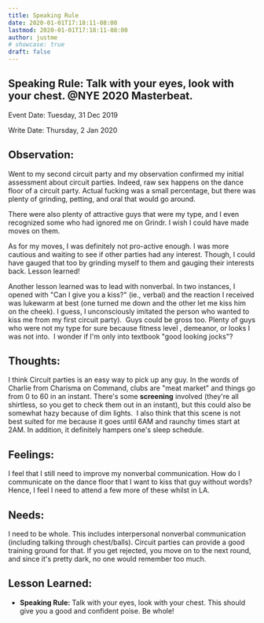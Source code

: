 ```yaml
---
title: Speaking Rule
date: 2020-01-01T17:18:11-08:00
lastmod: 2020-01-01T17:18:11-08:00
author: justme
# showcase: true
draft: false
---
```






Speaking Rule: Talk with your eyes, look with your chest. @NYE 2020 Masterbeat.
---
<!--more-->

Event Date: Tuesday, 31 Dec 2019

Write Date: Thursday, 2 Jan 2020

Observation:
---

Went to my second circuit party and my observation confirmed my initial assessment about circuit parties. Indeed, raw sex happens on the dance floor of a circuit party. Actual fucking was a small percentage, but there was plenty of grinding, petting, and oral that would go around. 

There were also plenty of attractive guys that were my type, and I even recognized some who had ignored me on Grindr. I wish I could have made moves on them. 

As for my moves, I was definitely not pro-active enough. I was more cautious and waiting to see if other parties had any interest. Though, I could have gauged that too by grinding myself to them and gauging their interests back. Lesson learned!


Another lesson learned was to lead with nonverbal. In two instances, I opened with "Can I give you a kiss?" (ie., verbal) and the reaction I received was lukewarm at best (one turned me down and the other let me kiss him on the cheek). I guess, I unconsciously imitated the person who wanted to kiss me from my first circuit party). 
Guys could be gross too. Plenty of guys who were not my type for sure because fitness level , demeanor, or looks I was not into.  I wonder if I'm only into textbook "good looking jocks"? 

Thoughts:
---

I think Circuit parties is an easy way to pick up any guy. In the words of Charlie from Charisma on Command, clubs are "meat market" and things go from 0 to 60 in an instant. There's some **screening** involved (they're all shirtless, so you get to check them out in an instant), but this could also be somewhat hazy because of dim lights. 
I also think that this scene is not best suited for me because it goes until 6AM and raunchy times start at 2AM. In addition, it definitely hampers one's sleep schedule.

Feelings:
---

I feel that I still need to improve my nonverbal communication. How do I communicate on the dance floor that I want to kiss that guy without words? Hence, I feel I need to attend a few more of these whilst in LA.

Needs:
---

I need to be whole. This includes interpersonal nonverbal communication (including talking through chest/balls). Circuit parties can provide a good training ground for that. If you get rejected, you move on to the next round, and since it's pretty dark, no one would remember too much. 


Lesson Learned: 
---

* **Speaking Rule:** Talk with your eyes, look with your chest. This should give you a good and confident poise. Be whole!



